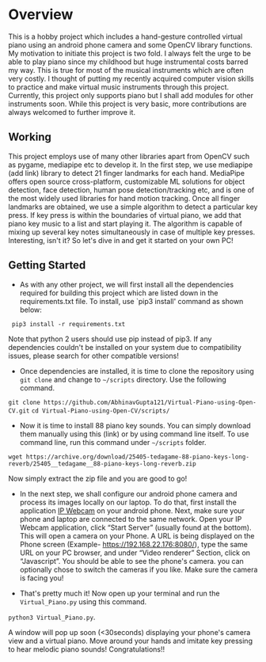 # Overview

This is a hobby project which includes a hand-gesture controlled virtual piano using an android phone camera and some OpenCV library functions. My motivation to initiate this project is two fold. I always felt the urge to be able to play piano since my childhood but huge instrumental costs barred my way. This is true for most of the musical instruments which are often very costly. I thought of putting my recently acquired computer vision skills to practice and make virtual music instruments through this project. Currently, this project only supports piano but I shall add modules for other instruments soon. While this project is very basic, more contributions are always welcomed to further improve it. 

## Working

This project employs use of many other libraries apart from OpenCV such as pygame, mediapipe etc to develop it. In the first step, we use mediapipe (add link) library to detect 21 finger landmarks for each hand. MediaPipe offers open source cross-platform, customizable ML solutions for object detection, face detection, human pose detection/tracking etc, and is one of the most widely used libraries for hand motion tracking. Once all finger landmarks are obtained, we use a simple algorithm to detect a particular key press. If key press is within the boundaries of virtual piano, we add that piano key music to a list and start playing it. The algorithm is capable of mixing up several key notes simultaneously in case of multiple key presses. Interesting, isn't it? So let's dive in and get it started on your own PC!

## Getting Started

- As with any other project, we will first install all the dependencies required for building this project which are listed down in the requirements.txt file. To install, use `pip3 install' command as shown below:

` pip3 install -r requirements.txt`

  Note that python 2 users should use pip instead of pip3. If any dependencies couldn't be installed on your system due to compatibility issues, please search for other compatible versions!

- Once dependencies are installed, it is time to clone the repository using `git clone` and change to `~/scripts` directory. Use the following command.

`git clone https://github.com/AbhinavGupta121/Virtual-Piano-using-Open-CV.git`
`cd Virtual-Piano-using-Open-CV/scripts/`

- Now it is time to install 88 piano key sounds. You can simply download them manually using this (link) or by using command line itself. To use command line, run this command under `~/scripts` folder.

`wget https://archive.org/download/25405-tedagame-88-piano-keys-long-reverb/25405__tedagame__88-piano-keys-long-reverb.zip`

Now simply extract the zip file and you are good to go!

- In the next step, we shall configure our android phone camera and process its images locally on our laptop. To do that, first install the application [IP Webcam](https://play.google.com/store/apps/details?id=com.pas.webcam&hl=en) on your android phone. Next, make sure your phone and laptop are connected to the same network. Open your IP Webcam application, click “Start Server” (usually found at the bottom). This will open a camera on your Phone. A URL is being displayed on the Phone screen (Example- https://192.168.22.176:8080/), type the same URL on your PC browser, and under “Video renderer” Section, click on “Javascript”. You should be able to see the phone's camera. you can optionally chose to switch the cameras if you like. Make sure the camera is facing you!

- That's pretty much it! Now open up your terminal and run the `Virtual_Piano.py` using this command.

`python3 Virtual_Piano.py`. 

A window will pop up soon (<30seconds) displaying your phone's camera view and a virtual piano. Move around your hands and imitate key pressing to hear melodic piano sounds! Congratulations!!



